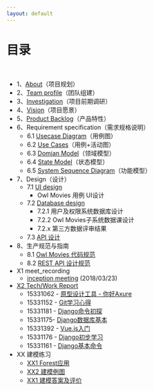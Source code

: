```yaml
---
layout: default
---
```


# [](#TOC)目录

&nbsp;&nbsp; 

* 1、[About](01-about)（项目规划）
* 2、[Team profile](02-team-profile)（团队组建）
* 3、[Investigation](03-investigation)（项目前期调研）
* 4、[Vision](04-vision)（项目愿景）
* 5、[Product Backlog](05-product-backlog)（产品特性）
* 6、Requirement specification（需求规格说明）
    - 6.1 [Usecase Diagram](06-requirement-specification-1)（用例图）
    - 6.2 [Use Cases](06-requirement-specification-2)（用例+活动图）
    - 6.3 [Domian Model](06-requirement-specification-3)（领域模型）
    - 6.4 [State Model](06-requirement-specification-4)（状态模型）
    - 6.5 [System Sequence Diagram](06-requirement-specification-5)（功能模型）
* 7、Design（设计）
    - 7.1 [UI design](07-design-1)
        - Owl Movies 用例 UI设计
    - 7.2 [Database design](07-design-2)
        - 7.2.1 用户及权限系统数据库设计
        - 7.2.2 Owl Movies子系统数据课设计 
        - 7.2.x 第三方数据评审结果
    - 7.3 [API 设计](07-design-3)
* 8、生产规范与指南
    - 8.1 [Owl Movies 代码规范](08-code-rules-and-guide-1)
    - 8.2 [REST API 设计规范](08-code-rules-and-guide-2)
* X1 meet_recording
    - [inception meeting](X1-meeting-record) (2018/03/23)
* [X2 Tech/Work Report](X2-tech-work-report)
    - 15331062 - [原型设计工具 - 你好Axure](https://summer06.github.io/2018/04/15/Axure_basic/)
    - 15331152 - [Git学习心得](https://shimo.im/docs/JOAZgvqyK3UwGylM/)
    - 15331181 - [Django命令初探](https://shimo.im/docs/DmRw9G1F0rkDaEa3/)
    - 15331175- [Django数据库基本](https://shimo.im/docs/3uPetSpH37Mf19ae/)
    - 15331392 - [Vue.js入门](https://zack1005.github.io/2018/04/15/2018-4-13-Vue-js-Part1/)
    - 15331176 - [Django初步学习](https://shimo.im/docs/RozrJrxVBT4Iz7fm/)
    - 15331161 - [Django基本命令](https://shimo.im/docs/hVYJ7mhuqjgvJzKB/)
* XX 建模练习
    - [XX1 Forest应用](https://github.com/Owl-Movies-Ticket-System/Dashboard/blob/gh-pages/XX1-Forest%E5%BA%94%E7%94%A8.pdf)
    - [XX2 建模例图](XX2_Modeling_Practice)
    - [XX1 建模答案及评价](XX3_Answer_Judgement)
